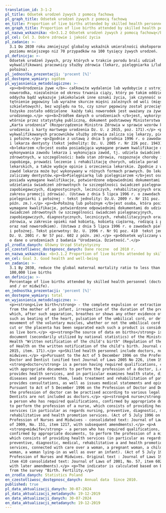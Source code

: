 ```yaml
---
translation_id: 3-1-2
pl_title: Odsetek urodzeń żywych z pomocą fachową
pl_graph_title: Odsetek urodzeń żywych z pomocą fachową
en_title: Proportion of live births attended by skilled health personnel
en_graph_title: Proportion of live births attended by skilled health personnel
pl_nazwa_wskaznika: <b>3.1.2 Odsetek urodzeń żywych z pomocą fachową</b>
pl_cel: Cel 3. Dobre zdrowie i jakość życia
pl_zadanie: >-
  3.1 Do 2030 roku zmniejszyć globalny wskaźnik umieralności okołoporodowej do
  poziomu mniejszego niż 70 przypadków na 100 tysięcy żywych urodzeń.
pl_definicja: >-
  Odsetek urodzeń żywych, przy których w trakcie porodu brali udział
  wykwalifikowani pracownicy służby zdrowia (lekarz, pielęgniarka i/lub
  położna).
pl_jednostka_prezentacji: 'procent [%]'
pl_dostepne_wymiary: ogółem
pl_wyjasnienia_metodologiczne: >-
  <p><b>Urodzenia żywe </b>– całkowite wydalenie lub wydobycie z ustroju matki
  noworodka, niezależnie od okresu trwania ciąży, który po takim oddzieleniu
  oddycha bądź wykazuje jakiekolwiek inne oznaki życia, jak czynność serca,
  tętnienie pępowiny lub wyraźne skurcze mięśni zależnych od woli (mięśni
  szkieletowych), bez względu na to, czy sznur pępowiny został przecięty lub
  łożysko zostało oddzielone  każdy taki noworodek jest uważany za żywo
  urodzonego.</p> <p><b>Źródłem danych o urodzeniach </b>jest, wykorzystywany
  wtórnie przez statystykę publiczną, dokument podstawowy Ministerstwa Zdrowia
  „Karta urodzenia” (Rozporządzenie Ministra Zdrowia w sprawie wzorów karty
  urodzenia i karty martwego urodzenia Dz. U. z 2015, poz. 171).</p> <p>Do
  wykwalifikowanych pracowników służby zdrowia zalicza się lekarzy, pielęgniarki
  i położne.</p> <p>Zgodnie z ustawą z dnia 5 grudnia 1996 r. o zawodach lekarza
  i lekarza dentysty (tekst jednolity: Dz. U. 2005 r. Nr 226 poz. 1943)
  <b>lekarzem </b>jest osoba posiadająca wymagane prawem kwalifikacje do
  wykonywania zawodu lekarza i wykonująca zawód, tj. udziela świadczeń
  zdrowotnych, w szczególności: bada stan zdrowia, rozpoznaje choroby i im
  zapobiega, prowadzi leczenie i rehabilitację chorych, udziela porad
  lekarskich, a także wydaje opinie i orzeczenia lekarskie. Zgodnie z w/w ustawą
  zawód lekarza może być wykonywany w różnych formach prawnych. Do lekarzy nie
  zaliczamy dentystów.<p><b>Pielęgniarką lub pielęgniarzem </b>jest osoba, która
  posiada wymagane kwalifikacje, potwierdzone odpowiednimi dokumentami do
  udzielania świadczeń zdrowotnych (w szczególności świadczeń pielęgnacyjnych,
  zapobiegawczych, diagnostycznych, leczniczych, rehabilitacyjnych oraz z
  zakresu promocji zdrowia). (Ustawa z dnia 5 lipca 1996 r. o zawodach
  pielęgniarki i położnej - tekst jednolity: Dz.U. 2009 r. Nr 151 poz. 1217 z
  późn. zm.).</p> <p><b>Położną lub położnym </b>jest osoba, która posiada
  wymagane kwalifikacje, potwierdzone odpowiednimi dokumentami do udzielania
  świadczeń zdrowotnych (w szczególności świadczeń pielęgnacyjnych,
  zapobiegawczych, diagnostycznych, leczniczych, rehabilitacyjnych oraz promocji
  zdrowia, w zakresie opieki nad kobietą, kobietą ciężarną, rodzącą i położnicą
  oraz nad noworodkiem). (Ustawa z dnia 5 lipca 1996 r. o zawodach pielęgniarki
  i położnej. Tekst pierwotny: Dz. U. 1996 r. Nr 91 poz. 410  tekst jednolity:
  Dz. U. 2001 r. Nr 57 poz. 602 z późn. zm).</p> <p>Odsetek wyliczany w oparciu
  o dane o urodzeniach z badania "Urodzenia. Dzietność.".</p>
pl_zrodlo_danych: Główny Urząd Statystyczny
pl_czestotliwosc_dostępnosc_danych: Dane roczne  od 2010 r.
en_nazwa_wskaznika: <b>3.1.2 Proportion of live births attended by skilled health personnel</b>
en_cel: Goal 3. Good health and well-being
en_zadanie: >-
  3.1 By 2030, reduce the global maternal mortality ratio to less than 70 per
  100,000 live births
en_definicja: >-
  Percentage of live births attended by skilled health personnel (doctors, nurse
  and / or midwife).
en_jednostka_prezentacji: 'percent [%]'
en_dostepne_wymiary: total
en_wyjasnienia_metodologiczne: >-
  <p><strong>Live birth</strong> - the complete expulsion or extraction
  from the mother of an infant, irrespective of the duration of the pregnancy,
  which, after such separation, breathes or shows any other evidence of life,
  such as beating of the heart, pulsation of the umbilical cord, or definite
  movement of the voluntary muscles, whether or not the umbilical cord has been
  cut or the placenta has been separated each such a product is considered
  as live born.</p> <p><strong>The source of data on births</strong> is a basic
  document (secondarily utilized by national statistics) of the Ministry of
  Health "Written notification of the child's birth" (Regulation of the Minister
  of Health on the written notification of the child's birth. Journal of Laws of
  2015, item. 171).</p> <p>Skilled health personnel include doctors, nurses and
  midwives.</p> <p>Pursuant to the Act of 5 December 1996 on the Profession of
  Doctor and Dentist (unified text Journal of Laws 2005 No 226, item 1943) a
  <strong>doctor</strong> is a person having required qualifications, confirmed
  with appropriate documents to perform the profession of a doctor, i.e. who
  provides health services, and in particular examines health state, diagnoses
  diseases and prevents them, leads treatment and rehabilitation of patients,
  provides consultations, as well as issues medical statements and opinions.
  Pursuant to Act of 5 December 1996 on the Profession of Doctor and Dentist,
  the profession of doctor can be practised according to various legal forms.
  Dentists are not included as doctors.</p> <p><strong>A nurse</strong> -
  a person who has required qualifications, confirmed by appropriate documents,
  to perform the profession of a nurse, which consists of providing health
  services (in particular as regards nursing, preventive, diagnostic, medical,
  rehabilitative and health promotion services. (Act of 5 July 1996 on the
  Profession of Nurses and Midwives - consolidated text: Journal of Laws
  of 2009, No. 151, item 1217, with subsequent amendments).</p> <p>A
  <strong>midwife</strong> - a person who has required qualifications,
  confirmed by appropriate documents, to perform the profession of a midwife,
  which consists of providing health services (in particular as regards nursing,
  preventive, diagnostic, medical, rehabilitative a and health promotion
  services, connected with care over a woman, a pregnant woman, a childbearing
  woman, a woman lying-in as well as over an infant). (Act of 5 July 1996 on the
  Profession of Nurses and Midwives. Original text : Journal of Laws 1996 No 91,
  item 410 consolidated text: Journal of Laws of 2001, No. 57, item 602,
  with later amendments).</p> <p>The indicator is calculated based on birth data
  from the survey "Birth. Fertility.</p>
en_zrodlo_danych: Statistics Poland
en_czestotliwosc_dostępnosc_danych: Annual data  Since 2010.
published: true
pl_data_aktualizacji_danych: 30-07-2024
pl_data_aktualizacji_metadanych: 19-12-2019
en_data_aktualizacji_danych: 30-07-2024
en_data_aktualizacji_metadanych: 19-12-2019
---
```

